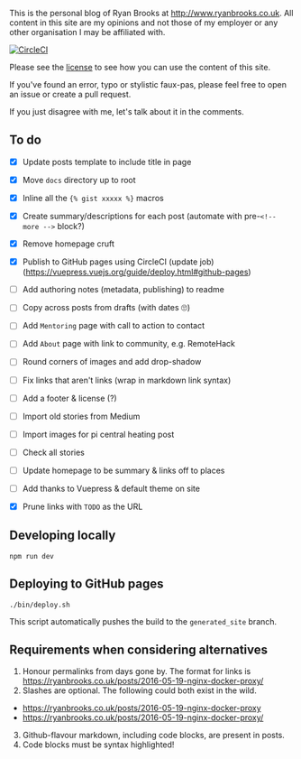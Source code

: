 This is the personal blog of Ryan Brooks at http://www.ryanbrooks.co.uk. All content in this site are my opinions and not those of my employer or any other organisation I may be affiliated with.

[![CircleCI](https://circleci.com/gh/spikeheap/spikeheap.github.io/tree/master.svg?style=svg&circle-token=8edb71cdbc67172916f5283acc2be17f59585f38)](https://circleci.com/gh/spikeheap/spikeheap.github.io)

Please see the [license](LICENSE.md) to see how you can use the content of this site.

If you've found an error, typo or stylistic faux-pas, please feel free to open an issue or create a pull request. 

If you just disagree with me, let's talk about it in the comments.

## To do

- [x] Update posts template to include title in page
- [x] Move `docs` directory up to root
- [x] Inline all the `{% gist xxxxx %}` macros
- [x] Create summary/descriptions for each post (automate with pre-`<!-- more -->` block?)
- [x] Remove homepage cruft
- [x] Publish to GitHub pages using CircleCI (update job) (https://vuepress.vuejs.org/guide/deploy.html#github-pages)

- [ ] Add authoring notes (metadata, publishing) to readme
- [ ] Copy across posts from drafts (with dates 🙄)
- [ ] Add `Mentoring` page with call to action to contact 
- [ ] Add `About` page with link to community, e.g. RemoteHack
- [ ] Round corners of images and add drop-shadow
- [ ] Fix links that aren't links (wrap in markdown link syntax)  
- [ ] Add a footer & license (?)
- [ ] Import old stories from Medium
- [ ] Import images for pi central heating post
- [ ] Check all stories
- [ ] Update homepage to be summary & links off to places
- [ ] Add thanks to Vuepress & default theme on site
- [x] Prune links with `TODO` as the URL

## Developing locally

```
npm run dev
```

##  Deploying to GitHub pages

```
./bin/deploy.sh
```

This script automatically pushes the build to the `generated_site` branch.

## Requirements when considering alternatives

1. Honour permalinks from days gone by. The format for links is https://ryanbrooks.co.uk/posts/2016-05-19-nginx-docker-proxy/
2. Slashes are optional. The following could both exist in the wild.
  - https://ryanbrooks.co.uk/posts/2016-05-19-nginx-docker-proxy
  - https://ryanbrooks.co.uk/posts/2016-05-19-nginx-docker-proxy/
3. Github-flavour markdown, including code blocks, are present in posts.
4. Code blocks must be syntax highlighted!